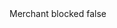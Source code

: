 <?xml version="1.0" encoding="UTF-8"?>
<CustomMetadata xmlns="http://soap.sforce.com/2006/04/metadata">
    <label>Merchant blocked</label>
    <protected>false</protected>
</CustomMetadata>
